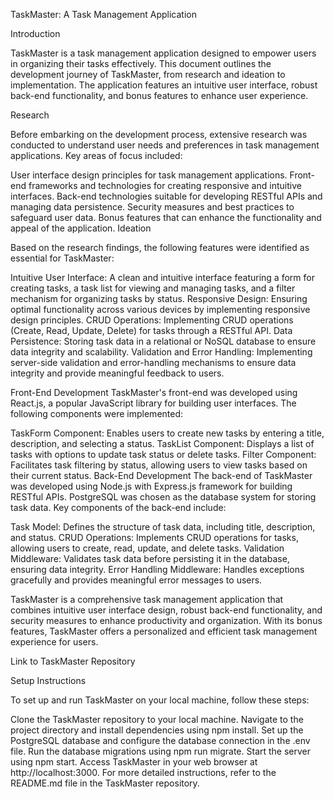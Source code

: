 TaskMaster: A Task Management Application

Introduction

TaskMaster is a task management application designed to empower users in organizing their tasks effectively. This document outlines the development journey of TaskMaster, from research and ideation to implementation. The application features an intuitive user interface, robust back-end functionality, and bonus features to enhance user experience.

Research

Before embarking on the development process, extensive research was conducted to understand user needs and preferences in task management applications. Key areas of focus included:

User interface design principles for task management applications.
Front-end frameworks and technologies for creating responsive and intuitive interfaces.
Back-end technologies suitable for developing RESTful APIs and managing data persistence.
Security measures and best practices to safeguard user data.
Bonus features that can enhance the functionality and appeal of the application.
Ideation

Based on the research findings, the following features were identified as essential for TaskMaster:

Intuitive User Interface: A clean and intuitive interface featuring a form for creating tasks, a task list for viewing and managing tasks, and a filter mechanism for organizing tasks by status.
Responsive Design: Ensuring optimal functionality across various devices by implementing responsive design principles.
CRUD Operations: Implementing CRUD operations (Create, Read, Update, Delete) for tasks through a RESTful API.
Data Persistence: Storing task data in a relational or NoSQL database to ensure data integrity and scalability.
Validation and Error Handling: Implementing server-side validation and error-handling mechanisms to ensure data integrity and provide meaningful feedback to users.


Front-End Development
TaskMaster's front-end was developed using React.js, a popular JavaScript library for building user interfaces. The following components were implemented:

TaskForm Component: Enables users to create new tasks by entering a title, description, and selecting a status.
TaskList Component: Displays a list of tasks with options to update task status or delete tasks.
Filter Component: Facilitates task filtering by status, allowing users to view tasks based on their current status.
Back-End Development
The back-end of TaskMaster was developed using Node.js with Express.js framework for building RESTful APIs. PostgreSQL was chosen as the database system for storing task data. Key components of the back-end include:

Task Model: Defines the structure of task data, including title, description, and status.
CRUD Operations: Implements CRUD operations for tasks, allowing users to create, read, update, and delete tasks.
Validation Middleware: Validates task data before persisting it in the database, ensuring data integrity.
Error Handling Middleware: Handles exceptions gracefully and provides meaningful error messages to users.


TaskMaster is a comprehensive task management application that combines intuitive user interface design, robust back-end functionality, and security measures to enhance productivity and organization. With its bonus features, TaskMaster offers a personalized and efficient task management experience for users.

Link to TaskMaster Repository

Setup Instructions

To set up and run TaskMaster on your local machine, follow these steps:

Clone the TaskMaster repository to your local machine.
Navigate to the project directory and install dependencies using npm install.
Set up the PostgreSQL database and configure the database connection in the .env file.
Run the database migrations using npm run migrate.
Start the server using npm start.
Access TaskMaster in your web browser at http://localhost:3000.
For more detailed instructions, refer to the README.md file in the TaskMaster repository.





